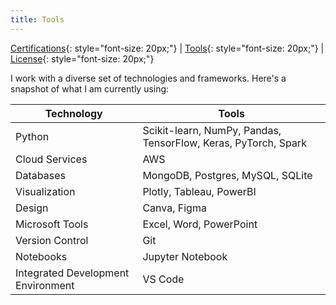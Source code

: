 ```yaml
---
title: Tools
---
```


[Certifications](/certifications.md){: style="font-size: 20px;"} | [Tools](/tools.md){: style="font-size: 20px;"} | [License](/license.md){: style="font-size: 20px;"}

I work with a diverse set of technologies and frameworks. Here's a snapshot of what I am currently using:

| Technology | Tools |
| --- | --- |
| Python | Scikit-learn, NumPy, Pandas, TensorFlow, Keras, PyTorch, Spark |
| Cloud Services | AWS |
| Databases | MongoDB, Postgres, MySQL, SQLite |
| Visualization | Plotly, Tableau, PowerBI |
| Design | Canva, Figma |
| Microsoft Tools | Excel, Word, PowerPoint |
| Version Control | Git |
| Notebooks | Jupyter Notebook |
| Integrated Development Environment | VS Code |
